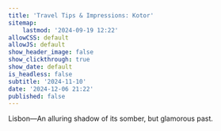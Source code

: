 ```yaml
---
title: 'Travel Tips & Impressions: Kotor'
sitemap:
    lastmod: '2024-09-19 12:22'
allowCSS: default
allowJS: default
show_header_image: false
show_clickthrough: true
show_date: default
is_headless: false
subtitle: '2024-11-10'
date: '2024-12-06 21:22'
published: false
---
```


Lisbon―An alluring shadow of its somber, but glamorous past.

